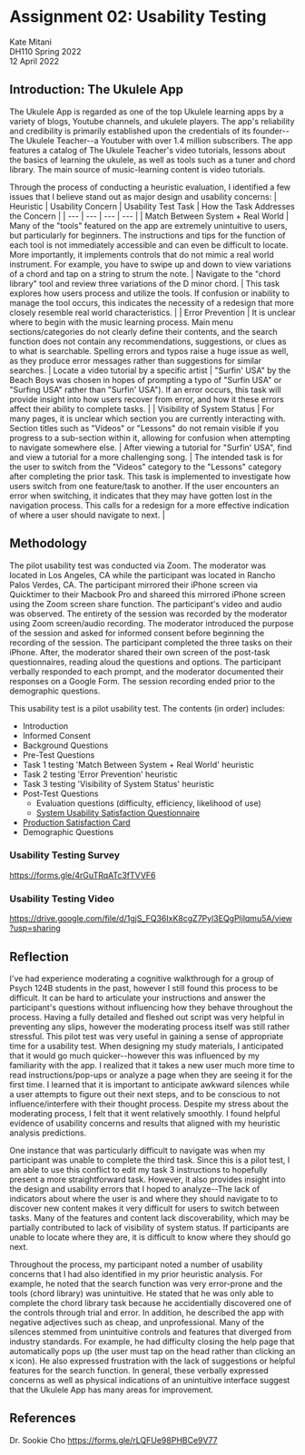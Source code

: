 # Assignment 02: Usability Testing
Kate Mitani  
DH110 Spring 2022  
12 April 2022

## Introduction: The Ukulele App
The Ukulele App is regarded as one of the top Ukulele learning apps by a variety of blogs, Youtube channels, and ukulele players. The app's reliability and credibility is primarily established upon the credentials of its founder--The Ukulele Teacher--a Youtuber with over 1.4 million subscribers. The app features a catalog of The Ukulele Teacher's video tutorials, lessons about the basics of learning the ukulele, as well as tools such as a tuner and chord library. The main source of music-learning content is video tutorials. 

Through the process of conducting a heuristic evaluation, I identified a few issues that I believe stand out as major design and usability concerns:
| Heuristic | Usability Concern | Usability Test Task | How the Task Addresses the Concern |
| --- | --- | --- | --- |
| Match Between System + Real World | Many of the "tools" featured on the app are extremely unintuitive to users, but particularly for beginners. The instructions and tips for the function of each tool is not immediately accessible and can even be difficult to locate. More importantly, it implements controls that do not mimic a real world instrument. For example, you have to swipe up and down to view variations of a chord and tap on a string to strum the note. | Navigate to the "chord library" tool and review three variations of the D minor chord. | This task explores how users process and utilize the tools. If confusion or inability to manage the tool occurs, this indicates the necessity of a redesign that more closely resemble real world characteristics. |
| Error Prevention | It is unclear where to begin with the music learning process. Main menu sections/categories do not clearly define their contents, and the search function does not contain any recommendations, suggestions, or clues as to what is searchable. Spelling errors and typos raise a huge issue as well, as they produce error messages rather than suggestions for similar searches. | Locate a video tutorial by a specific artist | "Surfin' USA" by the Beach Boys was chosen in hopes of prompting a typo of "Surfin USA" or "Surfing USA" rather than "Surfin' USA"). If an error occurs, this task will provide insight into how users recover from error, and how it these errors affect their ability to complete tasks. |
| Visibility of System Status | For many pages, it is unclear which section you are currently interacting with. Section titles such as "Videos" or "Lessons" do not remain visible if you progress to a sub-section within it, allowing for confusion when attempting to navigate somewhere else. | After viewing a tutorial for "Surfin' USA", find and view a tutorial for a more challenging song. | The intended task is for the user to switch from the "Videos" category to the "Lessons" category after completing the prior task. This task is implemented to investigate how users switch from one feature/task to another. If the user encounters an error when switching, it indicates that they may have gotten lost in the navigation process. This calls for a redesign for a more effective indication of where a user should navigate to next. | 
## Methodology
The pilot usability test was conducted via Zoom. The moderator was located in Los Angeles, CA while the participant was located in Rancho Palos Verdes, CA. The participant mirrored their iPhone screen via Quicktimer to their Macbook Pro and shareed this mirrored iPhone screen using the Zoom screen share function. The participant's video and audio was observed. The entirety of the session was recorded by the moderator using Zoom screen/audio recording. The moderator introduced the purpose of the session and asked for informed consent before beginning the recording of the session. The participant completed the three tasks on their iPhone. After, the moderator shared their own screen of the post-task questionnaires, reading aloud the questions and options. The participant verbally responded to each prompt, and the moderator documented their responses on a Google Form. The session recording ended prior to the demographic questions.

This usability test is a pilot usability test. The contents (in order) includes:
- Introduction
- Informed Consent
- Background Questions
- Pre-Test Questions
- Task 1 testing 'Match Between System + Real World' heuristic
- Task 2 testing 'Error Prevention' heuristic
- Task 3 testing 'Visibility of System Status' heuristic
- Post-Test Questions
    - Evaluation questions (difficulty, efficiency, likelihood of use)
    - [System Usability Satisfaction Questionnaire](https://www.usability.gov/how-to-and-tools/methods/system-usability-scale.html)
- [Production Satisfaction Card](https://www.nngroup.com/articles/microsoft-desirability-toolkit/)
- Demographic Questions

### Usability Testing Survey
https://forms.gle/4rGuTRqATc3fTVVF6  
### Usability Testing Video
https://drive.google.com/file/d/1gjS_FQ36IxK8cgZ7Pyl3EQgPljlqmu5A/view?usp=sharing

## Reflection
I've had experience moderating a cognitive walkthrough for a group of Psych 124B students in the past, however I still found this process to be difficult. It can be hard to articulate your instructions and answer the participant's questions without influencing how they behave throughout the process. Having a fully detailed and fleshed out script was very helpful in preventing any slips, however the moderating process itself was still rather stressful. This pilot test was very useful in gaining a sense of appropriate time for a usability test. When designing my study materials, I anticipated that it would go much quicker--however this was influenced by my familiarity with the app. I realized that it takes a new user much more time to read instructions/pop-ups or analyze a page when they are seeing it for the first time. I learned that it is important to anticipate awkward silences while a user attempts to figure out their next steps, and to be conscious to not influence/interfere with their thought process. Despite my stress about the moderating process, I felt that it went relatively smoothly. I found helpful evidence of usability concerns and results that aligned with my heuristic analysis predictions. 

One instance that was particularly difficult to navigate was when my participant was unable to complete the third task. Since this is a pilot test, I am able to use this conflict to edit my task 3 instructions to hopefully present a more straightforward task. However, it also provides insight into the design and usability errors that I hoped to analyze--The lack of indicators about where the user is and where they should navigate to to discover new content makes it very difficult for users to switch between tasks. Many of the features and content lack discoverability, which may be partially contributed to lack of visibility of system status. If participants are unable to locate where they are, it is difficult to know where they should go next.

Throughout the process, my participant noted a number of usability concerns that I had also identified in my prior heuristic analysis. For example, he noted that the search function was very error-prone and the tools (chord library) was unintuitive. He stated that he was only able to complete the chord library task because he accidentially discovered one of the controls through trial and error. In addition, he described the app with negative adjectives such as cheap, and unprofessional. Many of the silences stemmed from unintuitive controls and features that diverged from industry standards. For example, he had difficulty closing the help page that automatically pops up (the user must tap on the head rather than clicking an x icon). He also expressed frustration with the lack of suggestions or helpful features for the search function. In general, these verbally expressed concerns as well as physical indications of an unintuitive interface suggest that the Ukulele App has many areas for improvement. 

## References
Dr. Sookie Cho
https://forms.gle/rLQFUe98PHBCe9V77
